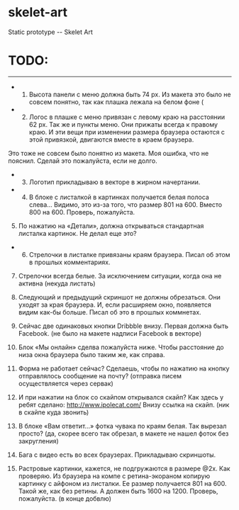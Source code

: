skelet-art
==========

Static prototype -- Skelet Art


# TODO:

---

+ 1) Высота панели с меню должна быть 74 px. Из макета это было не совсем понятно, так как плашка лежала на белом фоне (

+ 2) Логос в плашке с меню привязан с левому краю на расстоянии 62 px. Так же и пункты меню. Они прижаты всегда к правому краю. И эти вещи при изменении размера браузера остаются с этой привязкой, двигаются вместе в краем браузера.

Это тоже не совсем было понятно из макета. Моя ошибка, что не пояснил. Сделай это пожалуйста, если не долго.

+ 3) Логотип прикладываю в векторе в жирном начертании.

+ 4) В блоке с листалкой в картинках получается белая полоса слева… Видимо, это из-за того, что размер 801 на 600. Вместо 800 на 600. Проверь, пожалуйста.

5) По нажатию на «Детали», должна открываться стандартная листалка картинок. Не делал еще это?

+ 6) Стрелочки в листалке привязаны краям браузера. Писал об этом в прошлых комментариях.

7) Стрелочки всегда белые. За исключением ситуации, когда она не активна (некуда листать)

8) Следующий и предыдущий скриншот не должны обрезаться. Они уходят за края браузера. И, если расширяем окно, появляется видим как-бы больше. Писал об это в прошлых коммнетах.

9) Сейчас две одинаковых кнопки Dribbble внизу. Первая должна быть Facebook. (не было на макете надписи Facebook в векторе)

10) Блок «Мы онлайн» сделва пожалуйста ниже. Чтобы расстояние до низа окна браузера было таким же, как справа.

11) Форма не работает сейчас? Сделаешь, чтобы по нажатию на кнопку отправлялось сообщение на почту? (отправка писем осуществляется через сервак)

12) И при нажатии на блок со скайпом открывался скайп? Как здесь у ребят сделано: http://www.ipolecat.com/ Внизу ссылка на скайп. (ник в скайпе куда звонить)

13) В блоке «Вам ответит…» фотка чувака по краям белая. Так вырезал просто? (да, скорее всего так обрезал, в макете не нашел фоток без закругления)

14) Бага с видео есть во всех браузерах. Прикладываю скриншоты.

15) Растровые картинки, кажется, не подгружаются в размере @2x. Как проверяю. Из браузера на компе с ретина-экораном копирую картинку с айфоном из листалки. Ее размер получается 801 на 600. Такой же, как без ретины. А должен быть 1600 на 1200. Проверь, пожалуйста. (в конце добвлю)
